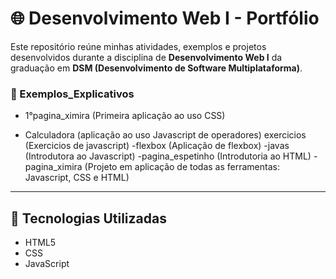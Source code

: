 # 🌐 Desenvolvimento Web I - Portfólio

Este repositório reúne minhas atividades, exemplos e projetos desenvolvidos durante a disciplina de **Desenvolvimento Web I** da graduação em **DSM (Desenvolvimento de Software Multiplataforma)**.

### 🔹 Exemplos_Explicativos

- 1°pagina_ximira
  (Primeira aplicação ao uso CSS)
  
- Calculadora
  (aplicação ao uso Javascript de operadores)
exercicios
  (Exercicios de javascript)
-flexbox
(Aplicação de flexbox)
-javas
(Introdutora ao Javascript)
-pagina_espetinho
(Introdutoria ao HTML)
-pagina_ximira
(Projeto em aplicação de todas as ferramentas: Javascript, CSS e HTML)
---

## 🚀 Tecnologias Utilizadas

- HTML5
- CSS
- JavaScript
